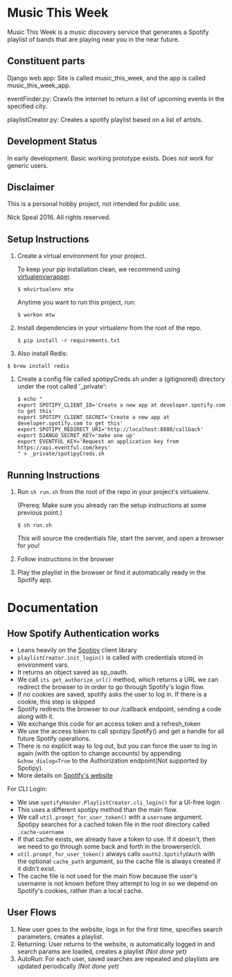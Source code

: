 # Music This Week

Music This Week is a music discovery service that generates a Spotify playlist of bands that are playing near you in the near future.

## Constituent parts

Django web app: Site is called music_this_week, and the app is called music_this_week_app.

eventFinder.py: Crawls the internet to return a list of upcoming events in the specified city.

playlistCreator.py: Creates a spotify playlist based on a list of artists.

## Development Status

In early development. Basic working prototype exists. Does not work for generic users.

## Disclaimer

This is a personal hobby project, not intended for public use.

Nick Speal 2016. All rights reserved.



## Setup Instructions

1. Create a virtual environment for your project.

    To keep your pip installation clean, we recommend using [virtualenvwrapper](https://virtualenvwrapper.readthedocs.io/en/latest/).

    ~~~~
    $ mkvirtualenv mtw
    ~~~~

    Anytime you want to run this project, run:

    ~~~~
    $ workon mtw
    ~~~~

1. Install dependencies in your virtualenv from the root of the repo.

    ~~~~
    $ pip install -r requirements.txt
    ~~~~

1. Also install Redis:

  ~~~~
  $ brew install redis
  ~~~~

1. Create a config file called spotipyCreds.sh under a (gitignored) directory under the root called '_private':

    ~~~~
    $ echo "
    export SPOTIPY_CLIENT_ID='Create a new app at developer.spotify.com to get this'
    export SPOTIPY_CLIENT_SECRET='Create a new app at developer.spotify.com to get this'
    export SPOTIPY_REDIRECT_URI='http://localhost:8888/callback'
    export DJANGO_SECRET_KEY='make one up'
    export EVENTFUL_KEY='Request an application key from https://api.eventful.com/keys'
    " > _private/spotipyCreds.sh
    ~~~~

## Running Instructions

1. Run `sh run.sh` from the root of the repo in your project's virtualenv.

    (Prereq: Make sure you already ran the setup instructions at some previous point.)

    ~~~~
    $ sh run.sh
    ~~~~

    This will source the credentials file, start the server, and open a browser for you!

1. Follow instructions in the browser

1. Play the playlist in the browser or find it automatically ready in the Spotify app.


# Documentation

## How Spotify Authentication works

* Leans heavily on the [Spotipy](https://spotipy.readthedocs.io/en/latest/) client library
* `playlistCreator.init_login()` is called with credentials stored in environment vars.
* It returns an object saved as sp_oauth.
* We call `its get_authorize_url()` method, which returns a URL we can redirect the browser to in order to go through Spotify's login flow.
* If no cookies are saved, spotify asks the user to log in. If there is a cookie, this step is skipped
* Spotify redirects the browser to our /callback endpoint, sending a code along with it.
* We exchange this code for an access token and a refresh_token
* We use the access token to call spotipy.Spotify() and get a handle for all future Spotify operations.
* There is no explicit way to log out, but you can force the user to log in again (with the option to change accounts) by appending `&show_dialog=True` to the Authorization endpoint(Not supported by Spotipy).
* More details on [Spotify's website](https://developer.spotify.com/web-api/authorization-guide/)

For CLI Login:
* We use `spotifyHander.PlaylistCreator.cli_login()` for a UI-free login
* This uses a different spotipy method than the main flow.
* We call `util.prompt_for_user_token()` with a `username` argument. Spotipy searches for a cached token file in the root directory called `.cache-username`
* If that cache exists, we already have a token to use. If it doesn't, then we need to go through some back and forth in the browerser/cli.
* `util.prompt_for_user_token()` always calls `oauth2.SpotifyOAuth` with the optional `cache_path` argument, so the cache file is always created if it didn't exist.
* The cache file is not used for the main flow because the user's username is not known before they attempt to log in so we depend on Spotify's cookies, rather than a local cache.

## User Flows

1. New user goes to the website, logs in for the first time, specifies search parameters, creates a playlist.
2. Returning: User returns to the website, is automatically logged in and search params are loaded, creates a playlist _(Not done yet)_
3. AutoRun: For each user, saved searches are repeated and playlists are updated periodically _(Not done yet)_
